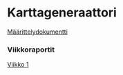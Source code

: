 # Karttageneraattori

[Määrittelydokumentti](https://github.com/luuranko/karttageneraattori/documentation/maarittely.md)

### Viikkoraportit

[Viikko 1](https://github.com/luuranko/karttageneraattori/documentation/viikkoraportit/viikkoraportti_1.md)